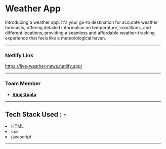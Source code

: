 # Weather App

Introducing a weather app. It's your go-to destination for accurate weather forecasts, offering detailed information on temperature, conditions, and different locations, providing a seamless and affordable weather-tracking experience that feels like a meteorological haven. 

---

### Netlify Link

https://live-weather-news.netlify.app/

---

### Team Member

- **[Viraj Gupta](https://github.com/rkvirajgupta/)**

---

## Tech Stack Used : -

<li>HTML</li>
<li>css</li>
<li>javascript</li> 

---
